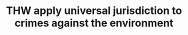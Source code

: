 ---
title: "THW apply universal jurisdiction to crimes against the environment"
infoslide: "Religious Syncretism is the practice of blending cultural/religious indigenous practices with different religious beliefs (for example, the Catholic Church merging traditional saints with local deities in Latin America). Religious Independence is the belief that one's religion must remain tied to a unique set of religious teachings that contain the truth about humanity and divinity"
round: "Showcase"
weight: 18
videos: ['WQrZJexxU1c', 'JgXlnubN6e8', 'laSfJaDXy_E', 'NVP50LV5p3U', 'q7txhlVn8EI', 'qHm1KSypj-o', 'WSQHbIk5s-I']
tags: []
layout: "motion"
categories: ["motions"]
---